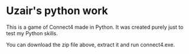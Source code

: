 # Uzair's python work
This is a game of Connect4 made in Python. It was created purely just to test my Python skills.

You can download the zip file above, extract it and run connect4.exe.
